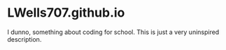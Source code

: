 # LWells707.github.io
I dunno, something about coding for school. This is just a very uninspired description.
